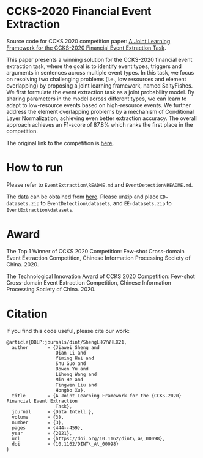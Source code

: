 
# CCKS-2020 Financial Event Extraction

Source code for CCKS 2020 competition paper: [A Joint Learning Framework for the CCKS-2020 Financial Event Extraction Task](https://direct.mit.edu/dint/article/3/3/444/100995/A-Joint-Learning-Framework-for-the-CCKS-2020). 

This paper presents a winning solution for the CCKS-2020 financial event extraction task, where the goal is to identify event types, triggers and arguments in sentences across multiple event types. In this task, we focus on resolving two challenging problems (i.e., low resources and element overlapping) by proposing a joint learning framework, named SaltyFishes. We first formulate the event extraction task as a joint probability model. By sharing parameters in the model across different types, we can learn to adapt to low-resource events based on high-resource events. We further address the element overlapping problems by a mechanism of Conditional Layer Normalization, achieving even better extraction accuracy. The overall approach achieves an F1-score of 87.8% which ranks the first place in the competition.

The original link to the competition is [here](https://www.biendata.xyz/competition/ccks_2020_3/).


# How to run

Please refer to ``EventExtraction\README.md`` and ``EventDetection\README.md``.

The data can be obtained from [here](https://pan.baidu.com/s/1moPhPqLrTIOKGF0-xpj77Q?pwd=7bdj).
Please unzip and place ``ED-datasets.zip`` to ``EventDetection\datasets``, and ``EE-datasets.zip`` to ``EventExtraction\datasets``.

# Award

The Top 1 Winner of CCKS 2020 Competition: Few-shot Cross-domain Event Extraction Competition, Chinese Information Processing Society of China. 2020.

The Technological Innovation Award of CCKS 2020 Competition: Few-shot Cross-domain Event Extraction Competition, Chinese Information Processing Society of China. 2020.

# Citation

If you find this code useful, please cite our work:
```
@article{DBLP:journals/dint/ShengLHGYWHLX21,
  author       = {Jiawei Sheng and
                  Qian Li and
                  Yiming Hei and
                  Shu Guo and
                  Bowen Yu and
                  Lihong Wang and
                  Min He and
                  Tingwen Liu and
                  Hongbo Xu},
  title        = {A Joint Learning Framework for the {CCKS-2020} Financial Event Extraction
                  Task},
  journal      = {Data Intell.},
  volume       = {3},
  number       = {3},
  pages        = {444--459},
  year         = {2021},
  url          = {https://doi.org/10.1162/dint\_a\_00098},
  doi          = {10.1162/DINT\_A\_00098}
}
```
